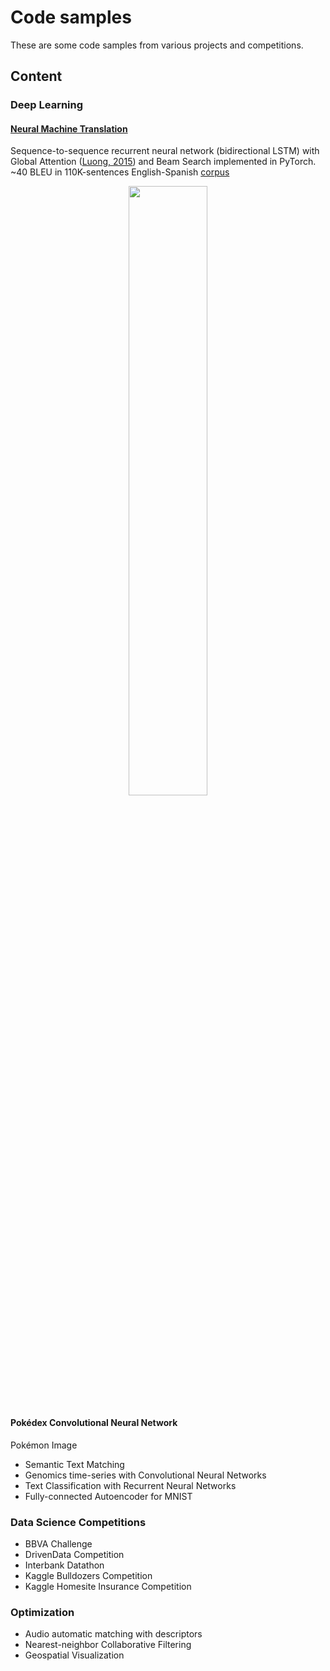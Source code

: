 # Code samples

These are some code samples from various projects and competitions. 

## Content

### Deep Learning

#### [Neural Machine Translation](https://github.com/Robert-Alonso/code-samples/tree/master/Deep%20Learning/NMT)
Sequence-to-sequence recurrent neural network (bidirectional LSTM) with Global Attention ([Luong, 2015](https://arxiv.org/abs/1508.04025)) and Beam Search implemented in PyTorch. ~40 BLEU in 110K-sentences English-Spanish [corpus](http://www.manythings.org/anki/)

<p align="center"><img src="https://raw.githubusercontent.com/Robert-Alonso/code-samples/master/Deep%20Learning/NMT/attention-visualization-sample.png" width="50%"></p>
  
#### Pokédex Convolutional Neural Network
Pokémon Image 

  - Semantic Text Matching
  - Genomics time-series with Convolutional Neural Networks
  - Text Classification with Recurrent Neural Networks
  - Fully-connected Autoencoder for MNIST

### Data Science Competitions
  - BBVA Challenge
  - DrivenData Competition
  - Interbank Datathon
  - Kaggle Bulldozers Competition
  - Kaggle Homesite Insurance Competition

### Optimization
  - Audio automatic matching with descriptors
  - Nearest-neighbor Collaborative Filtering
  - Geospatial Visualization

